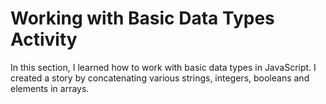 # Working with Basic Data Types Activity
In this section, I learned how to work with basic data types in JavaScript. I created a story by concatenating various strings, integers, booleans and elements in arrays.